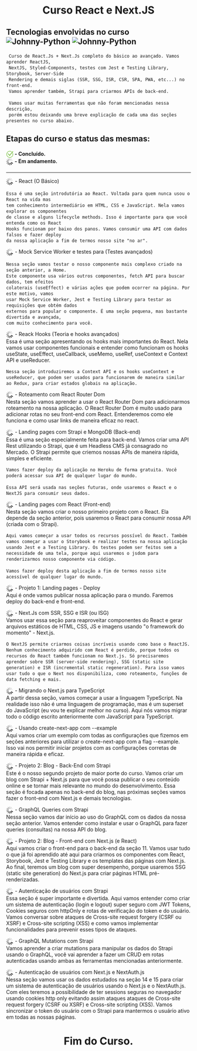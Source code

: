 <h1 align="center">
  Curso React  e Next.JS
</h1>
<h2>
  Tecnologias envolvidas no curso <br>
  <img align="center" alt="Johnny-Python" height="30" width="40"  src="https://cdn.jsdelivr.net/gh/devicons/devicon/icons/react/react-original.svg" />

  <img align="center" alt="Johnny-Python" height="30" width="40"  src="https://cdn.jsdelivr.net/gh/devicons/devicon/icons/nextjs/nextjs-original.svg" />
</h2>

```
 Curso de React.Js + Next.Js completo do básico ao avançado. Vamos aprender ReactJS, 
 NextJS, Styled-Components, testes com Jest e Testing Library, Storybook, Server-Side 
 Rendering e demais siglas (SSR, SSG, ISR, CSR, SPA, PWA, etc...) no front-end.
 Vamos aprender também, Strapi para criarmos APIs de back-end.

 Vamos usar muitas ferramentas que não foram mencionadas nessa descrição, 
 porém estou deixando uma breve explicação de cada uma das seções presentes no curso abaixo.
```

<h2>
  Etapas do curso e status das mesmas:
</h2>
<h4>
<img align="center" height="20" width="20" src="./src/assets/img/ok.png"> - Concluído. <br>
<img align="center" height="20" width="20" src="/src/assets/img/loading.gif"> - Em andamento.
</h4>

---------------------------------------------------------------------------------------------------------------------------------
<p>
    <img align="center" height="20" width="20" src="/src/assets/img/loading.gif"> - React (O Básico) <br>
</p>

```
Essa é uma seção introdutória ao React. Voltada para quem nunca usou o React na vida mas 
tem conhecimento intermediário em HTML, CSS e JavaScript. Nela vamos explorar os componentes 
de classe e alguns lifecycle methods. Isso é importante para que você entenda como os React 
Hooks funcionam por baixo dos panos. Vamos consumir uma API com dados falsos e fazer deploy 
da nossa aplicação a fim de termos nosso site "no ar".
```

<p>
    <img align="center" height="20" width="20" src="/src/assets/img/loading.gif"> - Mock Service Worker e testes para <Home /> (Testes avançados)<br>
</p>

````
Nessa seção vamos testar o nosso componente mais complexo criado na seção anterior, a Home. 
Este componente usa vários outros componentes, fetch API para buscar dados, tem efeitos 
colaterais (useEffect) e várias ações que podem ocorrer na página. Por este motivo, vamos 
usar Mock Service Worker, Jest e Testing Library para testar as requisições que obtém dados 
externos para popular o componente. É uma seção pequena, mas bastante divertida e avançada, 
com muito conhecimento para você.
````


<p>
    <img align="center" height="20" width="20" src="/src/assets/img/loading.gif"> - Reack Hooks (Teoria e hooks avançados) <br>
    Essa é uma seção apresentando os hooks mais importantes do React. Nela vamos usar componentes funcionais e entender como funcionam os hooks useState, useEffect, useCallback, useMemo, useRef, useContext e Context API e useReducer.

    Nessa seção introduziremos a Context API e os hooks useContext e useReducer, que podem ser usados para funcionarem de maneira similar ao Redux, para criar estados globais na aplicação.
</p>

<p>
    <img align="center" height="20" width="20" src="/src/assets/img/loading.gif"> - Roteamento com React Router Dom <br>
    Nesta seção vamos aprender a usar o React Router Dom para adicionarmos roteamento na nossa aplicação. O React Router Dom é muito usado para adicionar rotas no seu front-end com React. Entenderemos como ele funciona e como usar links de maneira eficaz no react.
</p>

<p>
    <img align="center" height="20" width="20" src="/src/assets/img/loading.gif"> - Landing pages com Strapi e MongoDB (Back-end) <br>
    Essa é uma seção especialmente feita para back-end. Vamos criar uma API Rest utilizando o Strapi, que é um Headless CMS já consagrado no Mercado. O Strapi permite que criemos nossas APIs de maneira rápida, simples e eficiente.

    Vamos fazer deploy da aplicação no Heroku de forma gratuita. Você poderá acessar sua API de qualquer lugar do mundo.

    Essa API será usada nas seções futuras, onde usaremos o React e o NextJS para consumir seus dados.
</p>

<p>
    <img align="center" height="20" width="20" src="/src/assets/img/loading.gif"> - Landing pages com React (Front-end) <br>
    Nesta seção vamos criar o nosso primeiro projeto com o React. Ela depende da seção anterior, pois usaremos o React para consumir nossa API (criada com o Strapi).

    Aqui vamos começar a usar todos os recursos possível do React. Também vamos começar a usar o Storybook e realizar testes na nossa aplicação usando Jest e a Testing Library. Os testes podem ser feitos sem a necessidade de uma tela, porque aqui usaremos o jsdom para renderizarmos nosso componente via código.

    Vamos fazer deploy desta aplicação a fim de termos nosso site acessível de qualquer lugar do mundo.
</p>

<p>
    <img align="center" height="20" width="20" src="/src/assets/img/loading.gif"> - Projeto 1: Landing pages - Deploy <br>
    Aqui é onde vamos publicar nossa aplicação para o mundo. Faremos deploy do back-end e front-end.
</p>

<p>
    <img align="center" height="20" width="20" src="/src/assets/img/loading.gif"> - Next.Js com SSR, SSG e ISR (ou ISG) <br>
    Vamos usar essa seção para reaproveitar componentes do React e gerar arquivos estáticos de HTML, CSS, JS e imagens usando "o framework do momento" - Next.js.

    O NextJS permite criarmos coisas incríveis usando como base o ReactJS. Nenhum conhecimento adquirido com React é perdido, porque todos os recursos do React também funcionam no Next.js. Só precisaremos aprender sobre SSR (server-side rendering), SSG (static site generation) e ISR (incremental static regeneration). Para isso vamos usar tudo o que o Next nos disponibiliza, como roteamento, funções de data fetching e mais.
</p>

<p>
    <img align="center" height="20" width="20" src="/src/assets/img/loading.gif"> - Migrando o Next.js para TypeScript <br>
    A partir dessa seção, vamos começar a usar a linguagem TypeScript. Na realidade isso não é uma linguagem de programação, mas é um superset do JavaScript (eu vou te explicar melhor no curso). Aqui nós vamos migrar todo o código escrito anteriormente com JavaScript para TypeScript.
</p>

<p>
    <img align="center" height="20" width="20" src="/src/assets/img/loading.gif"> - Usando create-next-app com --example <br>
    Aqui vamos criar um exemplo com todas as configurações que fizemos em seções anteriores para utilizar o create-next-app com a flag --example. Isso vai nos permitir iniciar projetos com as configurações corretas de maneira rápida e eficaz.
</p>

<p>
    <img align="center" height="20" width="20" src="/src/assets/img/loading.gif"> - Projeto 2: Blog - Back-End com Strapi <br>
    Este é o nosso segundo projeto de maior porte do curso. Vamos criar um blog com Strapi + Next.js para que você possa publicar o seu conteúdo online e se tornar mais relevante no mundo do desenvolvimento. Essa seção é focada apenas no back-end do blog, nas próximas seções vamos fazer o front-end com Next.js e demais tecnologias.
</p>

<p>
    <img align="center" height="20" width="20" src="/src/assets/img/loading.gif"> - GraphQL Queries com Strapi <br>
    Nessa seção vamos dar início ao uso do GraphQL com os dados da nossa seção anterior. Vamos entender como instalar e usar o GraphQL para fazer queries (consultas) na nossa API do blog.
</p>

<p>
    <img align="center" height="20" width="20" src="/src/assets/img/loading.gif"> - Projeto 2: Blog - Front-end com Next.js (e React) <br>
    Aqui vamos criar o front-end para o back-end da seção 11. Vamos usar tudo o que já foi aprendido até aqui para criarmos os componentes com React, Storybook, Jest e Testing Library e os templates das páginas com Next.js. Ao final, teremos um blog com super desempenho, porque usaremos SSG (static site generation) do Next.js para criar páginas HTML pré-renderizadas.
    
</p>

<p>
    <img align="center" height="20" width="20" src="/src/assets/img/loading.gif"> - Autenticação de usuários com Strapi <br>
    Essa seção é super importante e divertida. Aqui vamos entender como criar um sistema de autenticação (login e logout) super seguro com JWT Tokens, Cookies seguros com httpOnly e rotas de verificação do token e do usuário. Vamos conversar sobre  ataques de Cross-site request forgery (CSRF ou XSRF) e Cross-site scripting (XSS) e como vamos implementar funcionalidades para prevenir esses tipos de ataques.
</p>

<p>
    <img align="center" height="20" width="20" src="/src/assets/img/loading.gif"> - GraphQL Mutations com Strapi <br>
    Vamos aprender a criar mutations para manipular os dados do Strapi usando o GraphQL, você vai aprender a fazer um CRUD em rotas autenticadas usando ambas as ferramentas mencionadas anteriormente.
</p>

<p>
    <img align="center" height="20" width="20" src="/src/assets/img/loading.gif"> - Autenticação de usuários com Next.js e NextAuth.js <br>
    Nessa seção vamos usar os dados estudados na seção 14 e 15 para criar um sistema de autenticação de usuários usando o Next.js e o NextAuth.js. Com eles teremos a possibilidade de ter sessions seguras no navegador usando cookies http only evitando assim ataques ataques de Cross-site request forgery (CSRF ou XSRF) e Cross-site scripting (XSS). Vamos sincronizar o token do usuário com o Strapi para mantermos o usuário ativo em todas as nossas páginas.
</p>

<h1 align="center">
    Fim do Curso.
</h1>